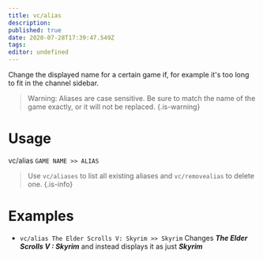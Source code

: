 ```yaml
---
title: vc/alias
description:
published: true
date: 2020-07-28T17:39:47.549Z
tags:
editor: undefined
---
```



Change the displayed name for a certain game if, for example it's too long to fit in the channel sidebar.

> Warning: Aliases are case sensitive. Be sure to match the name of the game exactly, or it will not be replaced.
{.is-warning}


# Usage

vc/alias `GAME NAME >> ALIAS`
> Use `vc/aliases` to list all existing aliases and `vc/removealias` to delete one.
{.is-info}


# Examples

* `vc/alias The Elder Scrolls V: Skyrim >> Skyrim`
 Changes ***The Elder Scrolls V : Skyrim*** and instead displays it as just ***Skyrim***
